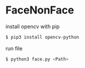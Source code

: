 # FaceNonFace

install opencv with pip
```sh
$ pip3 install opencv-python
```
run file 

```sh
$ python3 face.py <Path>
